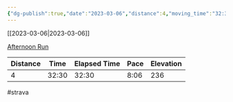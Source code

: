 ```yaml
---
{"dg-publish":true,"date":"2023-03-06","distance":4,"moving_time":"32:30","elapsed_time":"32:30","pace":"8:06","total_elevation_gain":236,"url":"https://www.strava.com/activities/8714015141","permalink":"/01-personal/strava/2023-03-06-afternoon-run/","dgPassFrontmatter":true}
---
```



[[2023-03-06\|2023-03-06]]

[Afternoon Run](https://www.strava.com/activities/8714015141)

| Distance | Time  | Elapsed Time | Pace | Elevation |
| -------- | ----- | ------------ | ---- | --------- |
| 4        | 32:30 | 32:30        | 8:06 | 236       |




#strava
